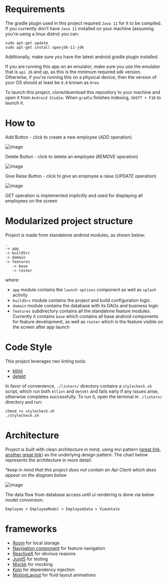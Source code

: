 # Requirements

The gradle plugin used in this project required `Java 11` for it to be compiled. If you currently don't have `Java 11` installed on your machine 
(assuming you're using a linux distro) you can:
```
sudo apt-get update
sudo apt-get install openjdk-11-jdk
```
Additionally, make sure you have the latest android gradle plugin installed.

If you are running this app on an emulator, make sure you use the emulator
that is `api 26` and up, as this is the minimum required sdk version. 
Otherwise, if you're running this on a physical device, then the version
of your OS should at least be `8.0` known as `Oreo`

To launch this project, clone/download this repository to your machine and open it from `Android Studio`.
When `gradle` finishes indexing, `SHIFT + F10` to launch it.

# How to

Add Button - click to create a new employee (_ADD_ operation)

![image](https://user-images.githubusercontent.com/9194725/128772348-ac1f2f1d-7064-4cf8-8c79-bf5e49c71f4f.png)

Delete Button - click to delete an employee (_REMOVE_ operation)

![image](https://user-images.githubusercontent.com/9194725/128772630-5cea5454-6297-4f3a-9dad-076fcfc78e8a.png)

Give Raise Button - click to give an employee a raise (_UPDATE_ operation)

![image](https://user-images.githubusercontent.com/9194725/128772726-12c2160a-a790-4f68-87d1-a8d70b9392c0.png)

_GET_ operation is implemented implicitly and used for displaying all employees on the screen

# Modularized project structure

Project is made from standalone android modules, as shown below:
```
.
-> app 
-> buildSrc
-> domain
-> features
   -> base
   -> roster
```
where:
- `app` module contains the `launch options` component as well as `splash` activity
- `buildSrc` module contains the project and build configuration logic. 
- `domain` module contains the database with its DAOs and business logic
- `features` subdirectory contains all the standalone feature modules. Currently it contains `base` 
  which contains all base android components for feature development, as well as `roster` which is the 
  feature visible on the screen after app launch
  
# Code Style

This project leverages two linting tools: 
- <a href="https://ktlint.github.io/">ktlint</a>
- <a href="https://github.com/detekt/detekt">detekt</a>

In favor of convenience, `./linters/` directory contains a `stylecheck.sh` script, which run both
`ktlint` and `detekt` and fails early if any issues arise, otherwise completes successfully. To run it, open the 
terminal in `./linters/` directory and run:
```
chmod +x stylecheck.sh
./stylecheck.sh
```

# Architecture

Project is built with clean architecture in mind, using mvi pattern (<a href="https://hannesdorfmann.com/android/mosby3-mvi-1/">great link</a>, <a href="https://medium.com/swlh/mvi-architecture-with-android-fcde123e3c4a">another great link</a>) as the underlying design pattern: The chart below represents the
architecture in more detail:

_*keep in mind that this project does not contain an Api Client which does appear on the diagram below_

![image](https://user-images.githubusercontent.com/9194725/128768454-edd6fb8a-082a-4ae3-9841-0aa356b969c1.png)

The data flow from database access until ui rendering is done via below model conversion:
```
Employee > EmployeeModel > EmployeeData > ViewState
```

# frameworks

- <a href="https://developer.android.com/training/data-storage/room">Room</a> for local storage
- <a href="https://developer.android.com/guide/navigation/navigation-getting-started">Navigation component</a> for feature navigation
- <a href="http://reactivex.io/">ReactiveX</a> for obvious reasons
- <a href="https://junit.org/junit5/docs/current/user-guide/">Junit5</a> for testing
- <a href="https://mockk.io/ANDROID.html">Mockk</a> for mocking
- <a href="https://insert-koin.io/">Koin</a> for dependency injection
- <a href="https://developer.android.com/training/constraint-layout/motionlayout">MotionLayout</a> for fluid layout animations
